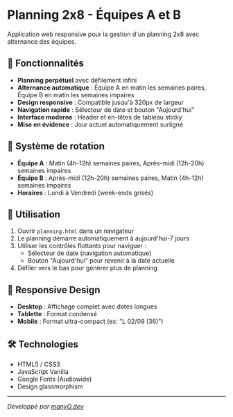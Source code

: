 # Planning 2x8 - Équipes A et B

Application web responsive pour la gestion d'un planning 2x8 avec alternance des équipes.

## 🚀 Fonctionnalités

- **Planning perpétuel** avec défilement infini
- **Alternance automatique** : Équipe A en matin les semaines paires, Équipe B en matin les semaines impaires
- **Design responsive** : Compatible jusqu'à 320px de largeur
- **Navigation rapide** : Sélecteur de date et bouton "Aujourd'hui"
- **Interface moderne** : Header et en-têtes de tableau sticky
- **Mise en évidence** : Jour actuel automatiquement surligné

## 📅 Système de rotation

- **Équipe A** : Matin (4h-12h) semaines paires, Après-midi (12h-20h) semaines impaires
- **Équipe B** : Après-midi (12h-20h) semaines paires, Matin (4h-12h) semaines impaires
- **Horaires** : Lundi à Vendredi (week-ends grisés)

## 🎯 Utilisation

1. Ouvrir `planning.html` dans un navigateur
2. Le planning démarre automatiquement à aujourd'hui-7 jours
3. Utiliser les contrôles flottants pour naviguer :
   - Sélecteur de date (navigation automatique)
   - Bouton "Aujourd'hui" pour revenir à la date actuelle
4. Défiler vers le bas pour générer plus de planning

## 📱 Responsive Design

- **Desktop** : Affichage complet avec dates longues
- **Tablette** : Format condensé
- **Mobile** : Format ultra-compact (ex: "L 02/09 (36)")

## 🛠️ Technologies

- HTML5 / CSS3
- JavaScript Vanilla
- Google Fonts (Audiowide)
- Design glassmorphism

---

*Développé par [manyO.dev](https://manyo.dev)*